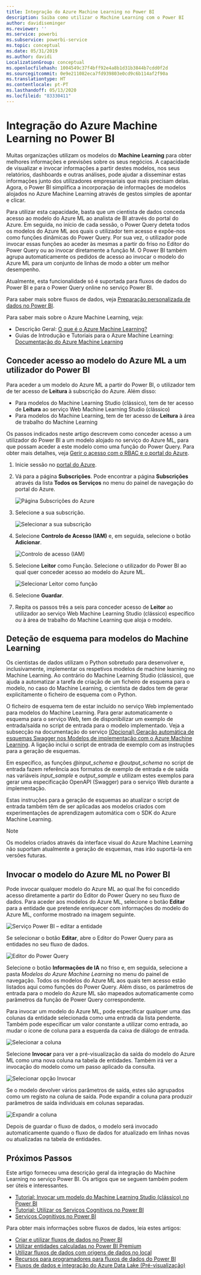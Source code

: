 ```yaml
---
title: Integração do Azure Machine Learning no Power BI
description: Saiba como utilizar o Machine Learning com o Power BI
author: davidiseminger
ms.reviewer: ''
ms.service: powerbi
ms.subservice: powerbi-service
ms.topic: conceptual
ms.date: 05/31/2019
ms.author: davidi
LocalizationGroup: conceptual
ms.openlocfilehash: 1004549c37f4bff92e4a8b1d31b3844b7cdd0f2d
ms.sourcegitcommit: 0e9e211082eca7fd939803e0cd9c6b114af2f90a
ms.translationtype: HT
ms.contentlocale: pt-PT
ms.lasthandoff: 05/13/2020
ms.locfileid: "83330411"
---
```

# <a name="azure-machine-learning-integration-in-power-bi"></a>Integração do Azure Machine Learning no Power BI

Muitas organizações utilizam os modelos do **Machine Learning** para obter melhores informações e previsões sobre os seus negócios. A capacidade de visualizar e invocar informações a partir destes modelos, nos seus relatórios, dashboards e outras análises, pode ajudar a disseminar estas informações junto dos utilizadores empresariais que mais precisam delas.  Agora, o Power BI simplifica a incorporação de informações de modelos alojados no Azure Machine Learning através de gestos simples de apontar e clicar.

Para utilizar esta capacidade, basta que um cientista de dados conceda acesso ao modelo do Azure ML ao analista de BI através do portal do Azure.  Em seguida, no início de cada sessão, o Power Query deteta todos os modelos do Azure ML aos quais o utilizador tem acesso e expõe-nos como funções dinâmicas do Power Query.  Por sua vez, o utilizador pode invocar essas funções ao aceder às mesmas a partir do friso no Editor do Power Query ou ao invocar diretamente a função M. O Power BI também agrupa automaticamente os pedidos de acesso ao invocar o modelo do Azure ML para um conjunto de linhas de modo a obter um melhor desempenho.

Atualmente, esta funcionalidade só é suportada para fluxos de dados do Power BI e para o Power Query online no serviço Power BI.

Para saber mais sobre fluxos de dados, veja [Preparação personalizada de dados no Power BI](service-dataflows-overview.md).

Para saber mais sobre o Azure Machine Learning, veja:

- Descrição Geral:  [O que é o Azure Machine Learning?](https://docs.microsoft.com/azure/machine-learning/service/overview-what-is-azure-ml)
- Guias de Introdução e Tutoriais para o Azure Machine Learning:  [Documentação do Azure Machine Learning](https://docs.microsoft.com/azure/machine-learning/)

## <a name="granting-access-to-the-azure-ml-model-to-a-power-bi-user"></a>Conceder acesso ao modelo do Azure ML a um utilizador do Power BI

Para aceder a um modelo do Azure ML a partir do Power BI, o utilizador tem de ter acesso de **Leitura** à subscrição do Azure.  Além disso:

- Para modelos do Machine Learning Studio (clássico), tem de ter acesso de **Leitura** ao serviço Web Machine Learning Studio (clássico)
- Para modelos do Machine Learning, tem de ter acesso de **Leitura** à área de trabalho do Machine Learning

Os passos indicados neste artigo descrevem como conceder acesso a um utilizador do Power BI a um modelo alojado no serviço do Azure ML, para que possam aceder a este modelo como uma função do Power Query.  Para obter mais detalhes, veja [Gerir o acesso com o RBAC e o portal do Azure](https://docs.microsoft.com/azure/role-based-access-control/role-assignments-portal).

1. Inicie sessão no [portal do Azure](https://portal.azure.com).

2. Vá para a página **Subscrições**. Pode encontrar a página **Subscrições** através da lista **Todos os Serviços** no menu do painel de navegação do portal do Azure.

    ![Página Subscrições do Azure](media/service-machine-learning-integration/machine-learning-integration_01.png)

3. Selecione a sua subscrição.

    ![Selecionar a sua subscrição](media/service-machine-learning-integration/machine-learning-integration_02.png)

4. Selecione **Controlo de Acesso (IAM)** e, em seguida, selecione o botão **Adicionar**.

    ![Controlo de acesso (IAM)](media/service-machine-learning-integration/machine-learning-integration_03.png)

5. Selecione **Leitor** como Função. Selecione o utilizador do Power BI ao qual quer conceder acesso ao modelo do Azure ML.

    ![Selecionar Leitor como função](media/service-machine-learning-integration/machine-learning-integration_04.png)

6. Selecione **Guardar**.

7. Repita os passos três a seis para conceder acesso de **Leitor** ao utilizador ao serviço Web Machine Learning Studio (clássico) específico *ou* à área de trabalho do Machine Learning que aloja o modelo.


## <a name="schema-discovery-for-machine-learning-models"></a>Deteção de esquema para modelos do Machine Learning

Os cientistas de dados utilizam o Python sobretudo para desenvolver e, inclusivamente, implementar os respetivos modelos de machine learning no Machine Learning.  Ao contrário do Machine Learning Studio (clássico), que ajuda a automatizar a tarefa de criação de um ficheiro de esquema para o modelo, no caso do Machine Learning, o cientista de dados tem de gerar explicitamente o ficheiro de esquema com o Python.

O ficheiro de esquema tem de estar incluído no serviço Web implementado para modelos do Machine Learning. Para gerar automaticamente o esquema para o serviço Web, tem de disponibilizar um exemplo de entrada/saída no script de entrada para o modelo implementado. Veja a subsecção na documentação do serviço [(Opcional) Geração automática de esquemas Swagger nos Modelos de implementação com o Azure Machine Learning](https://docs.microsoft.com/azure/machine-learning/how-to-deploy-and-where#optional-define-model-web-service-schema). A ligação inclui o script de entrada de exemplo com as instruções para a geração de esquemas. 

Em específico, as funções *\@input_schema* e *\@output_schema* no script de entrada fazem referência aos formatos de exemplo de entrada e de saída nas variáveis *input_sample* e *output_sample* e utilizam estes exemplos para gerar uma especificação OpenAPI (Swagger) para o serviço Web durante a implementação.

Estas instruções para a geração de esquemas ao atualizar o script de entrada também têm de ser aplicadas aos modelos criados com experimentações de aprendizagem automática com o SDK do Azure Machine Learning.

> [!NOTE]
> Os modelos criados através da interface visual do Azure Machine Learning não suportam atualmente a geração de esquemas, mas irão suportá-la em versões futuras. 

## <a name="invoking-the-azure-ml-model-in-power-bi"></a>Invocar o modelo do Azure ML no Power BI

Pode invocar qualquer modelo do Azure ML ao qual lhe foi concedido acesso diretamente a partir do Editor do Power Query no seu fluxo de dados. Para aceder aos modelos do Azure ML, selecione o botão **Editar** para a entidade que pretende enriquecer com informações do modelo do Azure ML, conforme mostrado na imagem seguinte.

![Serviço Power BI – editar a entidade](media/service-machine-learning-integration/machine-learning-integration_05.png)

Se selecionar o botão **Editar**, abre o Editor do Power Query para as entidades no seu fluxo de dados.

![Editor do Power Query](media/service-machine-learning-integration/machine-learning-integration_06.png)

Selecione o botão **Informações de IA** no friso e, em seguida, selecione a pasta _Modelos do Azure Machine Learning_ no menu do painel de navegação. Todos os modelos do Azure ML aos quais tem acesso estão listados aqui como funções do Power Query. Além disso, os parâmetros de entrada para o modelo do Azure ML são mapeados automaticamente como parâmetros da função de Power Query correspondente.

Para invocar um modelo do Azure ML, pode especificar qualquer uma das colunas da entidade selecionada como uma entrada da lista pendente. Também pode especificar um valor constante a utilizar como entrada, ao mudar o ícone de coluna para a esquerda da caixa de diálogo de entrada.

![Selecionar a coluna](media/service-machine-learning-integration/machine-learning-integration_07.png)

Selecione **Invocar** para ver a pré-visualização da saída do modelo do Azure ML como uma nova coluna na tabela de entidades. Também irá ver a invocação do modelo como um passo aplicado da consulta.

![Selecionar opção Invocar](media/service-machine-learning-integration/machine-learning-integration_08.png)

Se o modelo devolver vários parâmetros de saída, estes são agrupados como um registo na coluna de saída. Pode expandir a coluna para produzir parâmetros de saída individuais em colunas separadas.

![Expandir a coluna](media/service-machine-learning-integration/machine-learning-integration_09.png)

Depois de guardar o fluxo de dados, o modelo será invocado automaticamente quando o fluxo de dados for atualizado em linhas novas ou atualizadas na tabela de entidades.

## <a name="next-steps"></a>Próximos Passos

Este artigo forneceu uma descrição geral da integração do Machine Learning no serviço Power BI. Os artigos que se seguem também podem ser úteis e interessantes. 

* [Tutorial: Invocar um modelo do Machine Learning Studio (clássico) no Power BI](../connect-data/service-tutorial-invoke-machine-learning-model.md)
* [Tutorial: Utilizar os Serviços Cognitivos no Power BI](../connect-data/service-tutorial-use-cognitive-services.md)
* [Serviços Cognitivos no Power BI](service-cognitive-services.md)

Para obter mais informações sobre fluxos de dados, leia estes artigos:
* [Criar e utilizar fluxos de dados no Power BI](service-dataflows-create-use.md)
* [Utilizar entidades calculadas no Power BI Premium](service-dataflows-computed-entities-premium.md)
* [Utilizar fluxos de dados com origens de dados no local](service-dataflows-on-premises-gateways.md)
* [Recursos para programadores para fluxos de dados do Power BI](service-dataflows-developer-resources.md)
* [Fluxos de dados e integração do Azure Data Lake (Pré-visualização)](service-dataflows-azure-data-lake-integration.md)
